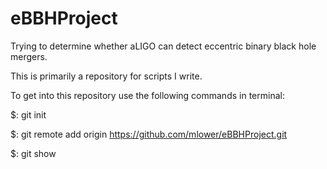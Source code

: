 # eBBHProject
Trying to determine whether aLIGO can detect eccentric binary black hole mergers.

This is primarily a repository for scripts I write.


To get into this repository use the following commands in terminal:

$: git init

$: git remote add origin https://github.com/mlower/eBBHProject.git

$: git show
